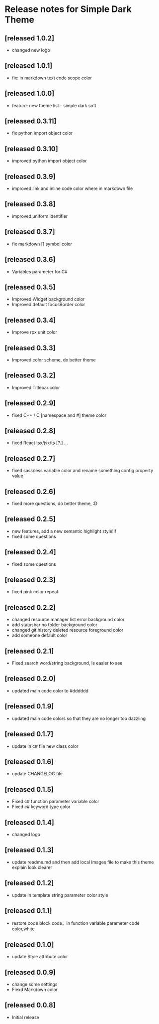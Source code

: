 # Release notes for Simple Dark Theme

## [released 1.0.2]
- changed new logo

## [released 1.0.1]
- fix: in markdown text code scope color

## [released 1.0.0]
- feature: new theme list - simple dark soft

## [released 0.3.11]
- fix python import object color

## [released 0.3.10]
- improved python import object color

## [released 0.3.9]
- improved link and inline code color where in markdown file

## [released 0.3.8]
- improved uniform identifier

## [released 0.3.7]
- fix markdown [] symbol color


## [released 0.3.6]

- Variables parameter for C#

## [released 0.3.5]

- Improved Widget background color
- Improved default focusBorder color

## [released 0.3.4]

- Improve rpx unit color

## [released 0.3.3]

- Improved color scheme, do better theme

## [released 0.3.2]

- Improved Titlebar color

## [released 0.2.9]

- fixed C++ / C [namespace and #] theme color

## [released 0.2.8]

- fixed React tsx/jsx/ts [?.] ...

## [released 0.2.7]

- fixed sass/less variable color and rename something config property value

## [released 0.2.6]

- fixed more questions, do better theme, :D

## [released 0.2.5]

- new features, add a new semantic highlight style!!!
- fixed some questions

## [released 0.2.4]

- fixed some questions

## [released 0.2.3]

- fixed pink color repeat

## [released 0.2.2]

- changed resource manager list error background color
- add statusbar no folder background color
- changed git history deleted resource foreground color
- add someone default color

## [released 0.2.1]

- Fixed search word/string background, Is easier to see

## [released 0.2.0]

- updated main code color to #dddddd

## [released 0.1.9]

- updated main code colors so that they are no longer too dazzling

## [released 0.1.7]

- update in c# file new class color

## [released 0.1.6]

- update CHANGELOG file

## [released 0.1.5]

- Fixed c# function parameter variable color
- Fixed c# keyword type color

## [released 0.1.4]

- changed logo

## [released 0.1.3]

- update readme.md and then add local Images file to make this theme explain look clearer

## [released 0.1.2]

- update in template string parameter color style

## [released 0.1.1]

- restore code block code，in function variable parameter code color,white

## [released 0.1.0]

- update Style attribute color

## [released 0.0.9]

- change some settings
- Fiexd Markdown color

## [released 0.0.8]

- Initial release
